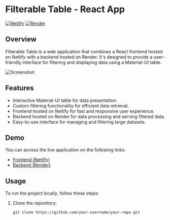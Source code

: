 # Filterable Table - React App

[![Netlify](https://img.shields.io/badge/Frontend-Hosted%20on%20Netlify-%23000000?style=for-the-badge&logo=netlify)](https://filterable-table.netlify.app/)
[![Render](https://img.shields.io/badge/Backend-Hosted%20on%20Render-%23000000?style=for-the-badge&logo=render)](https://filterable-table-backend.onrender.com/)

## Overview

Filterable Table is a web application that combines a React frontend hosted on Netlify with a backend hosted on Render. It's designed to provide a user-friendly interface for filtering and displaying data using a Material-UI table.

![Screenshot](link-to-screenshot.png)

## Features

- Interactive Material-UI table for data presentation.
- Custom filtering functionality for efficient data retrieval.
- Frontend hosted on Netlify for fast and responsive user experience.
- Backend hosted on Render for data processing and serving filtered data.
- Easy-to-use interface for managing and filtering large datasets.

## Demo

You can access the live application on the following links:

- [Frontend (Netlify)](https://filterable-table.netlify.app/)
- [Backend (Render)](https://filterable-table-backend.onrender.com/)

## Usage

To run the project locally, follow these steps:

1. Clone the repository:

   ```shell
   git clone https://github.com/your-username/your-repo.git
